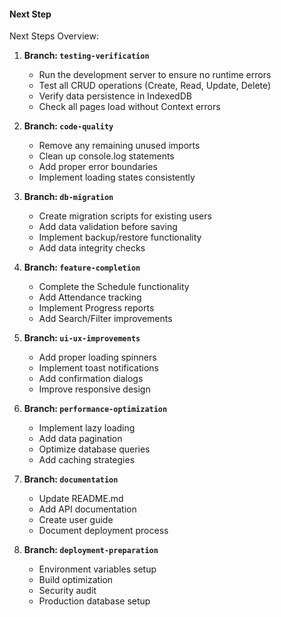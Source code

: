 #### Next Step  ####
Next Steps Overview:

1. **Branch: `testing-verification`**
   - Run the development server to ensure no runtime errors
   - Test all CRUD operations (Create, Read, Update, Delete)
   - Verify data persistence in IndexedDB
   - Check all pages load without Context errors

2. **Branch: `code-quality`**
   - Remove any remaining unused imports
   - Clean up console.log statements
   - Add proper error boundaries
   - Implement loading states consistently

3. **Branch: `db-migration`**
   - Create migration scripts for existing users
   - Add data validation before saving
   - Implement backup/restore functionality
   - Add data integrity checks

4. **Branch: `feature-completion`**
   - Complete the Schedule functionality
   - Add Attendance tracking
   - Implement Progress reports
   - Add Search/Filter improvements

5. **Branch: `ui-ux-improvements`**
   - Add proper loading spinners
   - Implement toast notifications
   - Add confirmation dialogs
   - Improve responsive design

6. **Branch: `performance-optimization`**
   - Implement lazy loading
   - Add data pagination
   - Optimize database queries
   - Add caching strategies

7. **Branch: `documentation`**
   - Update README.md
   - Add API documentation
   - Create user guide
   - Document deployment process

8. **Branch: `deployment-preparation`**
   - Environment variables setup
   - Build optimization
   - Security audit
   - Production database setup
